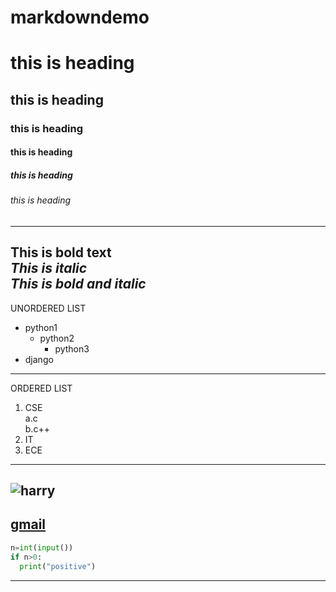 # markdowndemo
# this is heading
## this is heading
### this is heading
#### this is heading
##### this is heading
###### this is heading
-------------------------------------------------------------------------------
**This is bold text**  
*This is italic*  
***This is bold and italic***  
--------------------------------------------------------------------------------
UNORDERED LIST
- python1
    - python2
      - python3
- django
---------------------------------------------------------------------------------
ORDERED LIST
1. CSE  
  a.c  
  b.c++  
2. IT  
3. ECE  
----------------------------------------------------------------------------------
![harry](https://2.bp.blogspot.com/-J6C_NJrz8Hk/VerTGOpiP2I/AAAAAAAAGME/IxzURqOUqqw/s1600/Harry%2Bpotter%2Biphone%2Bwallpaper.jpg)
-------------------------------------------------------------------------------------------------------------------------------------
[gmail](https://gmail.com)
-------------------------
```python
n=int(input())
if n>0:
  print("positive")
```
-------------------------
